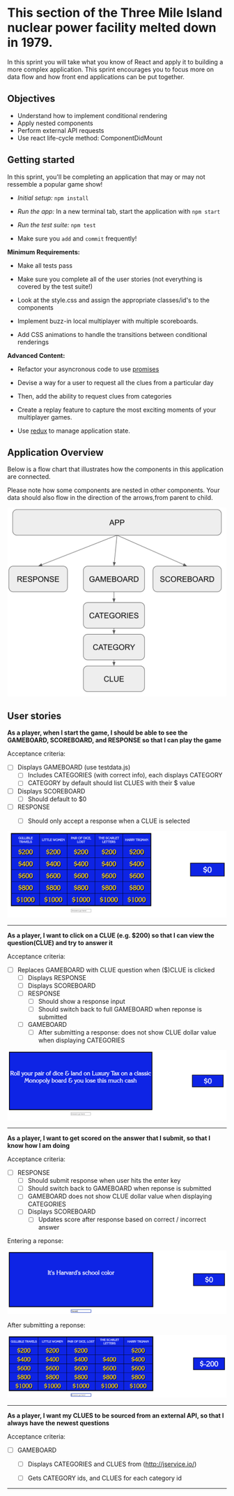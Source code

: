 # This section of the Three Mile Island nuclear power facility melted down in 1979.

In this sprint you will take what you know of React and apply it to building a more complex application. This sprint encourages you to focus more on data flow and how front end applications can be put together. 

## Objectives

 - Understand how to implement conditional rendering
 - Apply nested components
 - Perform external API requests
 - Use react life-cycle method: ComponentDidMount

## Getting started

In this sprint, you'll be completing an application that may or may not ressemble a popular game show!

 - *Initial setup:* `npm install`
 
 - *Run the app:* In a new terminal tab, start the application with `npm start`

 - *Run the test suite:* `npm test`
 
 - Make sure you `add` and `commit` frequently!


**Minimum Requirements:**

 - Make all tests pass

 - Make sure you complete all of the user stories (not everything is covered by the test suite!)

 - Look at the style.css and assign the appropriate classes/id's to the components

 - Implement buzz-in local multiplayer with multiple scoreboards.
 
 - Add CSS animations to handle the transitions between conditional renderings
 
**Advanced Content:**

 - Refactor your asyncronous code to use [promises](https://developer.mozilla.org/en-US/docs/Web/JavaScript/Reference/Global_Objects/Promise)
 
 - Devise a way for a user to request all the clues from a particular day
 
 - Then, add the ability to request clues from categories
 
 - Create a replay feature to capture the most exciting moments of your multiplayer games.
 
 - Use [redux](https://redux.js.org/) to manage application state.


## Application Overview

Below is a flow chart that illustrates how the components in this application are connected.

Please note how some components are nested in other components. Your data should also flow in the direction of the arrows,from parent to child.

![component-flow-chart](./images/component-flow-chart.png)


## User stories

**As a player, when I start the game, I should be able to see the GAMEBOARD, SCOREBOARD, and RESPONSE so that I can play the game**

Acceptance criteria:
 
- [ ] Displays GAMEBOARD (use testdata.js)
  - [ ] Includes CATEGORIES (with correct info), each displays CATEGORY
  - [ ] CATEGORY by default should list CLUES with their $ value
- [ ] Displays SCOREBOARD
  - [ ] Should default to $0
- [ ] RESPONSE
  - [ ] Should only accept a response when a CLUE is selected


![app-component.png](./images/app-component.png)


---------------------------------------------------

**As a player, I want to click on a CLUE (e.g. $200) so that I can view the question(CLUE) and try to answer it**


Acceptance criteria:
 
- [ ] Replaces GAMEBOARD with CLUE question when ($)CLUE is clicked
  - [ ] Displays RESPONSE
  - [ ] Displays SCOREBOARD
  - [ ] RESPONSE
    - [ ] Should show a response input
    - [ ] Should switch back to full GAMEBOARD when reponse is submitted
  - [ ] GAMEBOARD
    - [ ] After submitting a response: does not show CLUE dollar value when displaying CATEGORIES

![clue](./images/clue.png)


---------------------------------------------------

**As a player, I want to get scored on the answer that I submit, so that I know how I am doing**


Acceptance criteria:
 
- [ ] RESPONSE
  - [ ] Should submit response when user hits the enter key
  - [ ] Should switch back to GAMEBOARD when reponse is submitted
  - [ ] GAMEBOARD does not show CLUE dollar value when displaying CATEGORIES
  - [ ] Displays SCOREBOARD
    - [ ] Updates score after response based on correct / incorrect answer

Entering a reponse:

![clue](./images/clue-response.png)


After submitting a reponse:

![clue](./images/response-submit.png)


---------------------------------------------------

**As a player, I want my CLUES to be sourced from an external API, so that I always have the newest questions**


Acceptance criteria:
 
- [ ] GAMEBOARD
  - [ ] Displays CATEGORIES and CLUES from (http://jservice.io/)
  - [ ] Gets CATEGORY ids, and CLUES for each category id


---------------------------------------------------

